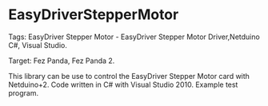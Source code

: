 EasyDriverStepperMotor
======================

Tags: EasyDriver Stepper Motor - EasyDriver Stepper Motor Driver,Netduino C#, Visual Studio.

Target: Fez Panda, Fez Panda 2.

This library can be use to control the EasyDriver Stepper Motor card with Netduino+2. Code written in C# with Visual Studio 2010. Example test program.
